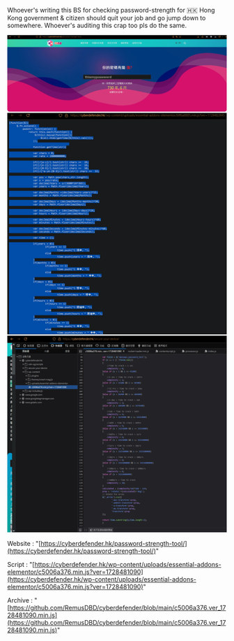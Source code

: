 Whoever's writing this BS for checking password-strength for 🇭🇰 Hong Kong government & citizen should quit your job and go jump down to somewhere. Whoever's auditing this crap too pls do the same. 

![](img/cyberdefender_bs_password_strength.png)
![](img/cyberdefender_bs_password_strength_2.png)
![](img/cyberdefender_bs_password_strength_3.png)

Website : "[https://cyberdefender.hk/password-strength-tool/](https://cyberdefender.hk/password-strength-tool/)"

Script : "[https://cyberdefender.hk/wp-content/uploads/essential-addons-elementor/c5006a376.min.js?ver=1728481090](https://cyberdefender.hk/wp-content/uploads/essential-addons-elementor/c5006a376.min.js?ver=1728481090)" <br>
	
Archive : "[https://github.com/RemusDBD/cyberdefender/blob/main/c5006a376.ver_1728481090.min.js](https://github.com/RemusDBD/cyberdefender/blob/main/c5006a376.ver_1728481090.min.js)"
